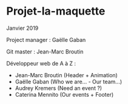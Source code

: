 # Projet-la-maquette

Janvier 2019

Project manager :
Gaëlle Gaban

Git master :
Jean-Marc Broutin

Développeur web de A à Z :
- Jean-Marc Broutin (Header + Animation)
- Gaëlle Gaban (Who we are... - Our team...)
- Audrey Kremers (Need an event ?)
- Caterina Mennito (Our events + Footer)
